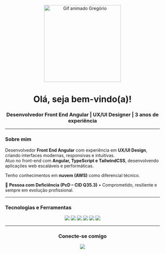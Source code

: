 <div align="center">
  <img 
    src="https://camo.githubusercontent.com/4d9f5ecceb711eec6e2018f38a5677dc657c9738d4a65ba3b928c41c0a45b439/68747470733a2f2f6d69726f2e6d656469756d2e636f6d2f6d61782f313336302f302a37513379765349765f7430696f4a2d5a2e676966" 
    alt="Gif animado Gregório" 
    width="250" 
  />

  <h1>Olá, seja bem-vindo(a)!</h1>
  <h3>Desenvolvedor Front End Angular | UX/UI Designer | 3 anos de experiência</h3>
</div>

---

### Sobre mim  
Desenvolvedor **Front End Angular** com experiência em **UX/UI Design**, criando interfaces modernas, responsivas e intuitivas.  
Atuo no front-end com **Angular, TypeScript e TailwindCSS**, desenvolvendo aplicações web escaláveis e performáticas.  

Tenho conhecimentos em **nuvem (AWS)** como diferencial técnico.  

🧠 **Pessoa com Deficiência (PcD – CID Q35.3)** • Comprometido, resiliente e sempre em evolução profissional.  

---

### Tecnologias e Ferramentas
<div align="center">
  <p>
    <img src="https://img.shields.io/badge/Angular-DD0031?style=for-the-badge&logo=angular&logoColor=white" />
    <img src="https://img.shields.io/badge/TypeScript-3178C6?style=for-the-badge&logo=typescript&logoColor=white" />
    <img src="https://img.shields.io/badge/TailwindCSS-06B6D4?style=for-the-badge&logo=tailwind-css&logoColor=white" />
    <img src="https://img.shields.io/badge/Figma-F24E1E?style=for-the-badge&logo=figma&logoColor=white" />
    <img src="https://img.shields.io/badge/After%20Effects-9999FF?style=for-the-badge&logo=adobeaftereffects&logoColor=white" />
    <img src="https://img.shields.io/badge/AWS-232F3E?style=for-the-badge&logo=amazonaws&logoColor=white" />
  </p>
</div>

---

<div align="center">
  <h3>Conecte-se comigo</h3>
  <a href="https://www.linkedin.com/in/gregoriodelucca/" target="_blank">
    <img src="https://img.shields.io/badge/LinkedIn-0A66C2?style=for-the-badge&logo=linkedin&logoColor=white"/>
  </a>
  <a href="mailto:gregoriodelucc
